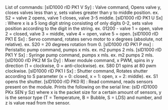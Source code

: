 List of commands:
[sID1000 rID PK1 V Sy] : Valve command,  Opens valve y, closes valves less than y, sets valves greater than y to middle position. ex. S2 = valve 2 opens, valve 1 closes, valve 3-5 middle.
[sID1000 rID PK1 U Sx] : Where x is a 5 long digit string consisting of only digits 0-2, sets valve position according to the digit in the string. ex. 01200 - valve 1 = open, valve 2 = closed, valve 3 = middle, valve 4 = open, valve 5 = open.
[sID1000 rID PK1 E Sx] : Servo command, rotates servo motor to x degrees (absolute, not relative). ex. S20 = 20 degrees rotation from 0.
[sID1000 rID PK1 P mx] : Peristaltic pump command, pumps x mls. ex. m2 pumps 2 mls.
[sID1000 rID PK1 Y Sx] : Syringe pump command, pumps x mls. ex. m2 pumps 2 mls.
[sID1000 rID PK2 M Sx Dy] : Mixer module command, x PWM, spins in y direction (1 = clockwise, 0 = anti-clockwise). ex. S80 D1 spins at 80 pwm clockwise.
[sID1000 rID PK1 I Sx] : Shutter command, Rotates shutter according to S parameter (x = 0: closed, x = 1: open, x = 2: middle). ex. S1 opens the shutter.
[sID1000 rID PK0 R] : Read command, reads sensors present on the module. Prints the following on the serial line: (sID rID1000 PKx SEN y Sz) where x is the packet size for a certain amount of sensors, y is the sensor type (T = Temperature, B = Bubble, S = LDS) and number, and z is value read from the sensor.
